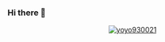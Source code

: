 ### Hi there 👋
<p align="center"> <a href="https://github.com/ryo-ma/github-profile-trophy"><img src="https://github-profile-trophy.vercel.app/?username=JensVanhulst&theme=onedark" alt="yoyo930021" /></a> </p>

<!--
**JensVanhulst/JensVanhulst** is a ✨ _special_ ✨ repository because its `README.md` (this file) appears on your GitHub profile.

Here are some ideas to get you started:

- 🔭 I’m currently working on ...
- 🌱 I’m currently learning ...
- 👯 I’m looking to collaborate on ...
- 🤔 I’m looking for help with ...
- 💬 Ask me about ...
- 📫 How to reach me: ...
- 😄 Pronouns: ...
- ⚡ Fun fact: ...
-->
